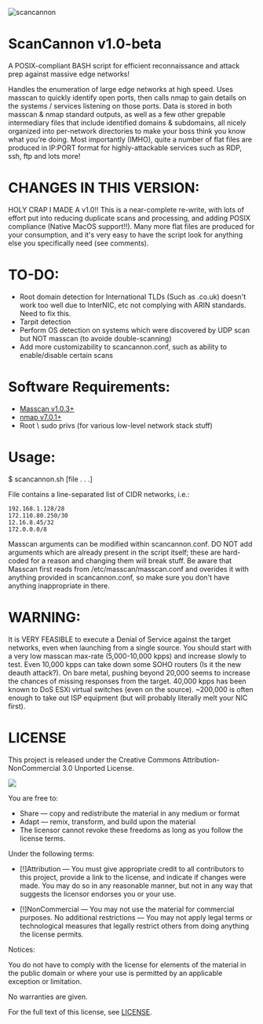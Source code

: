 ![scancannon](http://oi43.tinypic.com/2vwwdpw.jpg)


ScanCannon v1.0-beta
=========
A POSIX-compliant BASH script for efficient reconnaissance and attack prep against massive edge networks!

Handles the enumeration of large edge networks at high speed. Uses masscan to quickly identify open ports, then calls nmap to gain details on the systems / services listening on those ports. Data is stored in both masscan & nmap standard outputs, as well as a few other grepable intermediary files that include identified domains & subdomains, all nicely organized into per-network directories to make your boss think you know what you're doing. Most importantly (IMHO), quite a number of flat files are produced in IP:PORT format for highly-attackable services such as RDP, ssh, ftp and lots more!


CHANGES IN THIS VERSION:
=========
HOLY CRAP I MADE A v1.0!! This is a near-complete re-write, with lots of effort put into reducing duplicate scans and processing, and adding POSIX compliance (Native MacOS support!!). Many more flat files are produced for your consumption, and it's very easy to have the script look for anything else you specifically need (see comments). 


TO-DO:
=========

* Root domain detection for International TLDs (Such as .co.uk) doesn't work too well due to InterNIC, etc not complying with ARIN standards. Need to fix this.
* Tarpit detection
* Perform OS detection on systems which were discovered by UDP scan but NOT masscan (to avoide double-scanning)
* Add more customizability to scancannon.conf, such as ability to enable/disable certain scans


Software Requirements:
=========
* [Masscan v1.0.3+](https://github.com/robertdavidgraham/masscan)
* [nmap v7.0.1+](https://github.com/nmap/nmap)
* Root \ sudo privs (for various low-level network stack stuff)


Usage:
=========
$ scancannon.sh [file . . .]

File contains a line-separated list of CIDR networks, i.e.:

	192.168.1.128/28
	172.110.80.250/30
	12.16.8.45/32
	172.0.0.0/8

Masscan arguments can be modified within scancannon.conf. DO NOT add arguments which are already present in the script itself; these are hard-coded for a reason and changing them will break stuff. Be aware that Masscan first reads from /etc/masscan/masscan.conf and overides it with anything provided in scancannon.conf, so make sure you don't have anything inappropriate in there. 


WARNING:
=========
It is VERY FEASIBLE to execute a Denial of Service against the target networks, even when launching from a single source. You should start with a very low masscan max-rate (5,000-10,000 kpps) and increase slowly to test. Even 10,000 kpps can take down some SOHO routers (Is it the new deauth attack?). On bare metal, pushing beyond 20,000 seems to increase the chances of missing responses from the target. 40,000 kpps has been known to DoS ESXi virtual switches (even on the source). ~200,000 is often enough to take out ISP equipment (but will probably literally melt your NIC first). 



LICENSE
=========
This project is released under the Creative Commons Attribution-NonCommercial 3.0 Unported License.

![](https://upload.wikimedia.org/wikipedia/commons/9/99/Cc-by-nc_icon.svg)

You are free to:

* Share — copy and redistribute the material in any medium or format
* Adapt — remix, transform, and build upon the material
* The licensor cannot revoke these freedoms as long as you follow the license terms.

Under the following terms:

* [!]Attribution — You must give appropriate credit to all contributors to this project, provide a link to the license, and indicate if changes were made. You may do so in any reasonable manner, but not in any way that suggests the licensor endorses you or your use.

* [!]NonCommercial — You may not use the material for commercial purposes.
No additional restrictions — You may not apply legal terms or technological measures that legally restrict others from doing anything the license permits.

Notices:

You do not have to comply with the license for elements of the material in the public domain or where your use is permitted by an applicable exception or limitation.

No warranties are given.

For the full text of this license, see [LICENSE](https://github.com/johnnyxmas/ScanCannon/blob/master/LICENSE).
